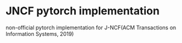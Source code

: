 # JNCF pytorch implementation

non-official pytorch implementation for J-NCF(ACM Transactions on Information Systems, 2019)